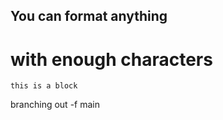 ## You can format anything
# with enough characters
``` this is a block ```



branching out -f main